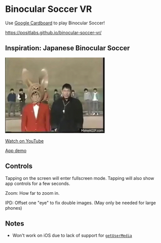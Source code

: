 # Binocular Soccer VR

Use [Google Cardboard](https://www.google.com/get/cardboard/) to play Binocular Soccer!

https://positlabs.github.io/binocular-soccer-vr/

## Inspiration: Japanese Binocular Soccer
[![](japanese-binocular-soccer.gif)](https://www.youtube.com/watch?v=-rRK7vlBG8A&t=30s)

[Watch on YouTube](https://www.youtube.com/watch?v=-rRK7vlBG8A&t=30s)

[App demo](https://www.youtube.com/watch?v=X2oz0Yi_f3g)

## Controls

Tapping on the screen will enter fullscreen mode. Tapping will also show app controls for a few seconds.

Zoom: How far to zoom in.

IPD: Offset one "eye" to fix double images. (May only be needed for large phones)

## Notes
- Won't work on iOS due to lack of support for [`getUserMedia`](http://caniuse.com/#feat=stream)

